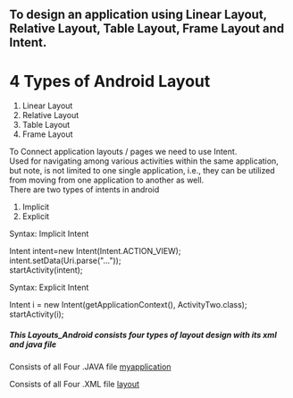 <h2>To design an application using Linear Layout, Relative Layout, Table Layout, Frame Layout and Intent.</h2>

<h1>4 Types of Android Layout</h1>

1. Linear Layout
2. Relative Layout
3. Table Layout
4. Frame Layout



<div> To Connect application layouts / pages we need to use Intent. <br>
Used for navigating among various activities within the same application, but note, is not limited to one single application, i.e., they can be utilized from moving from one application to another as well. 
<br> 
  There are two types of intents in android <br></div>
  <ol>
    <li>Implicit</li>  
    <li>Explicit </li>
  </ol>

<p>Syntax:   Implicit Intent

Intent intent=new Intent(Intent.ACTION_VIEW); <br>
intent.setData(Uri.parse("..."));   <br>
startActivity(intent);</p>

<p>Syntax:  Explicit Intent

Intent i = new Intent(getApplicationContext(), ActivityTwo.class);  
startActivity(i);  </p>




<h5>This Layouts_Android consists four types of layout design with its xml and java file</h5>
<p> Consists of all Four .JAVA file
<a href="https://github.com/patilshivani22/Mobile-App-Development-/tree/main/Layouts_Android/myapplication"> myapplication</a>

Consists of all Four .XML file
<a href="https://github.com/patilshivani22/Mobile-App-Development-/tree/main/Layouts_Android/layout"> layout</a>

</p>
